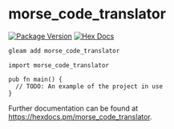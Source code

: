 # morse_code_translator

[![Package Version](https://img.shields.io/hexpm/v/morse_code_translator)](https://hex.pm/packages/morse_code_translator)
[![Hex Docs](https://img.shields.io/badge/hex-docs-ffaff3)](https://hexdocs.pm/morse_code_translator/)

```sh
gleam add morse_code_translator
```
```gleam
import morse_code_translator

pub fn main() {
  // TODO: An example of the project in use
}
```

Further documentation can be found at <https://hexdocs.pm/morse_code_translator>.
